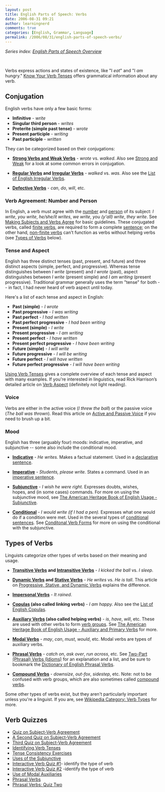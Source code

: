 ```yaml
---
layout: post
title: English Parts of Speech: Verbs
date: 2006-08-31 09:21
author: learningnerd
comments: true
categories: [English, Grammar, Language]
permalink: /2006/08/31/english-parts-of-speech-verbs/
---
```

<em>Series index: </em><a href="http://learningnerd.wordpress.com/2006/08/28/english-parts-of-speech-overview/"><em>English Parts of Speech Overview</em></a>
<p class="MsoNormal">&nbsp;</p>
Verbs express actions and states of existence, like "I <em>eat</em>" and "I <em>am </em>hungry." <a target="_blank" href="http://www.grammarstation.com/KnowyourVerb.html">Know Your Verb Tenses</a> offers grammatical information about any verb.
<h2>Conjugation</h2>
English verbs have only a few basic forms:
<ul>
	<li><strong>Infinitive</strong> - <em>write</em></li>
	<li><strong>Singular third person</strong> - <em>writes</em></li>
	<li><strong>Preterite (simple past tense)</strong> - <em>wrote</em></li>
	<li><strong>Present participle</strong> - <em>writing</em></li>
	<li><strong>Past participle</strong> - <em>written</em></li>
</ul>
They can be categorized based on their conjugations:
<ul>
	<li><a target="_blank" href="http://www.bbc.co.uk/dna/h2g2/A1061407" title="English Strong and Weak Verbs - A Very Brief Overview"><strong>Strong Verbs and Weak Verbs</strong></a> - <em>wrote</em> vs. <em>walked</em>. Also see <a target="_blank" href="http://thestar.com.my/english/story.asp?file=/2005/9/8/lifefocus/11943482&amp;sec=lifefocus">Strong and Weak</a> for a look at some common errors in conjugation.</li>
</ul>
<ul>
	<li><a target="_blank" href="http://en.wikipedia.org/wiki/Regular_verb"><strong>Regular Verbs</strong></a><strong> and </strong><a target="_blank" href="http://en.wikipedia.org/wiki/English_irregular_verbs"><strong>Irregular Verbs</strong></a> - <em>walked</em> vs. <em>was</em>. Also see the <a target="_blank" href="http://en.wikipedia.org/wiki/List_of_English_irregular_verbs">List of English Irregular Verbs</a>.</li>
</ul>
<ul>
	<li><a target="_blank" href="http://en.wikipedia.org/wiki/Defective_verb"><strong>Defective Verbs</strong></a> - <em>can</em>, <em>do</em>, <em>will</em>, etc.</li>
</ul>
<h3>Verb Agreement: Number and Person</h3>
In English, a verb must agree with the <a target="_blank" href="http://www.usingenglish.com/glossary/number.html" title="UsingEnglish.com Glossary - Number">number</a> and <a target="_blank" href="http://www.usingenglish.com/glossary/person.html" title="UsingEnglish.com Glossary - Person">person</a> of its subject: <em>I write</em>, <em>you write</em>, <em>he/she/it writes</em>, <em>we write</em>, <em>you (y'all) write</em>, <em>they write</em>. See <a target="_blank" href="http://owl.english.purdue.edu/owl/resource/599/01/">Making Subjects and Verbs Agree</a> for basic guidelines. These conjugated verbs, called <a target="_blank" href="http://www.usingenglish.com/glossary/finite-verb.html" title="UsingEnglish.com Glossary - Finite Verbs">finite verbs</a>, are required to form a complete <a href="http://learningnerd.wordpress.com/2006/09/10/english-grammar-basic-sentence-elements/" title="Basic Sentence Elements">sentence</a>; on the other hand, <a target="_blank" href="http://www.usingenglish.com/glossary/non-finite-verb.html" title="UsingEnglish.com Glossary - Non-finite Verbs">non-finite verbs</a> can't function as verbs without helping verbs (see <a href="http://learningnerd.wordpress.com/2006/08/31/english-parts-of-speech-verbs/#types">Types of Verbs</a> below).
<h3>Tense and Aspect</h3>
English has three distinct tenses (past, present, and future) and three distinct aspects (simple, perfect, and progressive). Whereas tense distinguishes between <em>I write</em> (present) and <em>I wrote</em> (past), aspect distinguishes between <em>I write</em> (present simple) and <em>I am writing</em> (present progressive). Traditional grammar generally uses the term "tense" for both -- in fact, I had never heard of verb aspect until today.

Here's a list of each tense and aspect in English:
<ul>
	<li><strong>Past (simple)</strong> - <em>I wrote</em></li>
	<li><strong>Past progressive</strong> - <em>I was writing</em></li>
	<li><strong>Past perfect</strong> - <em>I had written</em></li>
	<li><strong>Past perfect progressive</strong> - <em>I had been writing</em></li>
	<li><strong>Present (simple)</strong> - <em>I write</em></li>
	<li><strong>Present progressive</strong> - <em>I am writing</em></li>
	<li><strong>Present perfect</strong> - <em>I have written</em></li>
	<li><strong>Present perfect progressive</strong> - <em>I have been writing</em></li>
	<li><strong>Future (simple)</strong> - <em>I will write</em></li>
	<li><strong>Future progressive</strong> - <em>I will be writing</em></li>
	<li><strong>Future perfect</strong> - <em>I will have written</em></li>
	<li><strong>Future perfect progressive</strong> - <em>I will have been writing</em></li>
</ul>
<a target="_blank" href="http://www.arts.uottawa.ca/writcent/hypergrammar/usetense.html">Using Verb Tenses</a> gives a complete overview of each tense and aspect with many examples. If you're interested in linguistics, read Rick Harrison’s detailed article on <a target="_blank" href="http://www.rick.harrison.net/langlab/aspect.html">Verb Aspect</a> (definitely not light reading).
<h3>Voice</h3>
Verbs are either in the active voice (<em>I threw the ball</em>) or the passive voice (<em>The ball was thrown</em>). Read this article on <a target="_blank" href="http://owl.english.purdue.edu/handouts/grammar/g_actpass.html">Active and Passive Voice</a> if you need to brush up a bit.
<h3>Mood</h3>
English has three (arguably four) moods: indicative, imperative, and subjunctive -- some also include the conditional mood.
<ul>
	<li><a target="_blank" href="http://en.wikipedia.org/wiki/Grammatical_mood#Indicative_mood" title="Wikipedia - Grammatical Mood - Indicative Mood"><strong>Indicative</strong></a> - <em>He writes.</em> Makes a factual statement. Used in a <a href="http://learningnerd.wordpress.com/2006/09/12/english-grammar-types-of-sentences/" title="Types of Sentences">declarative sentence</a>.</li>
</ul>
<ul>
	<li><a target="_blank" href="http://en.wikipedia.org/wiki/Grammatical_mood#Imperative_mood" title="Wikipedia - Grammatical Mood - Imperative Mood"><strong>Imperative</strong></a> - <em>Students, please write. </em>States a command. Used in an <a href="http://learningnerd.wordpress.com/2006/09/12/english-grammar-types-of-sentences/" title="Types of Sentences">imperative sentence</a>.</li>
</ul>
<ul>
	<li><a target="_blank" href="http://en.wikipedia.org/wiki/Grammatical_mood#Subjunctive_mood" title="Wikipedia - Grammatical Mood - Subjunctive Mood"><strong>Subjunctive</strong></a> - <em>I wish he were right. </em>Expresses doubts, wishes, hopes, and (in some cases) commands. For more on using the subjunctive mood, see <a target="_blank" href="http://www.bartleby.com/64/C001/061.html">The American Heritage Book of English Usage - Subjunctive</a>.</li>
</ul>
<ul>
	<li><a target="_blank" href="http://en.wikipedia.org/wiki/Grammatical_mood#Conditional_mood" title="Wikipedia - Grammatical Mood - Subjunctive Mood"><strong>Conditional</strong></a> - <em>I would write (if I had a pen).</em> Expresses what one would do if a condition were met. Used in the several types of <a href="http://learningnerd.wordpress.com/2006/09/12/english-grammar-types-of-sentences/" title="Types of Sentences">conditional sentences</a>. See <a target="_blank" href="http://grammar.ccc.commnet.edu/grammar/conditional.htm">Conditonal Verb Forms</a> for more on using the conditional with the subjunctive.</li>
</ul>
<h2><a name="types" title="types"></a>Types of Verbs</h2>
Linguists categorize other types of verbs based on their meaning and usage.
<ul>
	<li><a target="_blank" href="http://en.wikipedia.org/wiki/Transitive_verb"><strong>Transitive Verbs</strong></a><strong> and </strong><a target="_blank" href="http://en.wikipedia.org/wiki/Intransitive_verb"><strong>Intransitive Verbs</strong></a> - <em>I kicked the ball</em> vs. <em>I sleep.</em></li>
</ul>
<ul>
	<li><a target="_blank" href="http://en.wikipedia.org/wiki/Dynamic_verb"><strong>Dynamic Verbs</strong></a><strong> and </strong><a target="_blank" href="http://en.wikipedia.org/wiki/Stative_verb"><strong>Stative Verbs</strong></a> - <em>He writes</em> vs. <em>He is tall</em>. This article on <a target="_blank" href="http://grammar.ccc.commnet.edu/grammar/progressive.htm">Progressive, Stative, and Dynamic Verbs</a> explains the difference.</li>
</ul>
<ul>
	<li><a target="_blank" href="http://en.wikipedia.org/wiki/Impersonal_verb"><strong>Impersonal Verbs</strong></a> - <em>It rained</em>.</li>
</ul>
<ul>
	<li><a target="_blank" href="http://en.wikipedia.org/wiki/Copula"><strong>Copulas</strong></a><strong> (also called linking verbs)</strong> - <em>I am happy.</em> Also see the <a target="_blank" href="http://en.wikipedia.org/wiki/List_of_English_copulas">List of English Copulas</a>.</li>
</ul>
<ul>
	<li><a target="_blank" href="http://en.wikipedia.org/wiki/Auxiliary_verb"><strong>Auxiliary Verbs</strong></a><strong> (also called helping verbs)</strong> - <em>is</em>, <em>have</em>, <em>will</em>, etc. These are used with other verbs to form <a target="_blank" href="http://www.usingenglish.com/glossary/verb-group.html" title="UsingEnglish.com Glossary - Verb Group">verb groups</a>. See <a target="_blank" href="http://www.bartleby.com/64/C001/014.html">The American Heritage Book of English Usage - Auxiliary and Primary Verbs</a> for more.</li>
</ul>
<ul>
	<li><a target="_blank" href="http://en.wikipedia.org/wiki/English_modal_auxiliary_verb"><strong>Modal Verbs</strong></a> - <em>may</em>, <em>can</em>, <em>must</em>, <em>would</em>, etc. Modal verbs are types of auxiliary verbs.</li>
</ul>
<ul>
	<li><a target="_blank" href="http://en.wikipedia.org/wiki/Phrasal_verb"><strong>Phrasal Verbs</strong></a> - <em>catch on</em>, <em>ask over</em>, <em>run across</em>, etc. See <a target="_blank" href="http://owl.english.purdue.edu/handouts/esl/eslphrasal.html">Two-Part (Phrasal) Verbs (Idioms)</a> for an explanation and a list, and be sure to bookmark the <a target="_blank" href="http://www.usingenglish.com/reference/phrasal-verbs/">Dictionary of English Phrasal Verbs</a>.</li>
</ul>
<ul>
	<li><a target="_blank" href="http://en.wikipedia.org/wiki/English_compound#Compound_verbs" title="Wikipedia - English Compound - Compound Verbs"><strong>Compound Verbs</strong></a> - <em>downsize</em>, <em>out-fox</em>, <em>sidestep</em>, etc. Note: not to be confused with verb groups, which are also sometimes called <a target="_blank" href="http://www.arts.uottawa.ca/writcent/hypergrammar/vbcmpd.html">compound verbs</a>.</li>
</ul>
Some other types of verbs exist, but they aren't particularly important unless you're a linguist. If you are, see <a target="_blank" href="http://en.wikipedia.org/wiki/Category:Verb_types">Wikipedia Category: Verb Types</a> for more.
<h2>Verb Quizzes</h2>
<ul>
	<li><a target="_blank" href="http://grammar.ccc.commnet.edu/grammar/cgi-shl/quiz.pl/sv_agr_quiz.htm">Quiz on Subject-Verb Agreement</a></li>
	<li><a target="_blank" href="http://grammar.ccc.commnet.edu/grammar/quizzes/svagr2.htm">A Second Quiz on Subject-Verb Agreement</a></li>
	<li><a target="_blank" href="http://grammar.ccc.commnet.edu/grammar/quizzes/svagr3.html">Third Quiz on Subject-Verb Agreement</a></li>
	<li><a target="_blank" href="http://grammar.ccc.commnet.edu/grammar/quizzes/tenses/tenses_frame.html">Identifying Verb Tenses</a></li>
	<li><a target="_blank" href="http://owl.english.purdue.edu/handouts/grammar/g_tensecEX1.html">Tense Consistency Exercises</a></li>
	<li><a target="_blank" href="http://grammar.ccc.commnet.edu/grammar/cgi-shl/quiz.pl/subjunctive_quiz.htm">Uses of the Subjunctive</a></li>
	<li><a target="_blank" href="http://grammar.uoregon.edu/verbs/Verbquiz1/Iquizv.html">Interactive Verb Quiz #1</a>- identify the type of verb</li>
	<li><a target="_blank" href="http://grammar.uoregon.edu/verbs/Verbquiz2/Iquizv2.html">Interactive Verb Quiz #2</a> -identify the type of verb </li>
	<li><a target="_blank" href="http://grammar.ccc.commnet.edu/grammar/cgi-shl/quiz.pl/modal_quiz.htm">Use of Modal Auxiliaries</a></li>
	<li><a target="_blank" href="http://grammar.ccc.commnet.edu/grammar/quizzes/phrasal/phrasal_frame.html">Phrasal Verbs</a></li>
	<li><a target="_blank" href="http://grammar.ccc.commnet.edu/grammar/quizzes/phrasal/phrasal_frame2.html">Phrasal Verbs: Quiz Two</a></li>
</ul>
